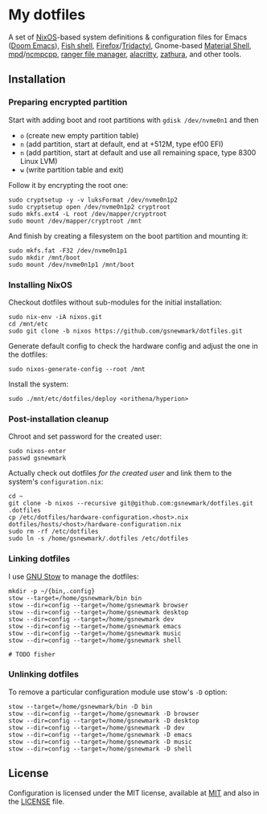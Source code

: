 # My dotfiles

A set of [NixOS](https://nixos.org/)-based system definitions & configuration
files for Emacs ([Doom
Emacs](https://github.com/hlissner/doom-emacs/tree/develop)), [Fish
shell](https://fishshell.com/),
[Firefox](https://www.mozilla.org/en-US/firefox/new/)/[Tridactyl](https://github.com/tridactyl/tridactyl),
Gnome-based [Material Shell](https://material-shell.com/),
[mpd](http://www.musicpd.org/)/[ncmpcpp](http://ncmpcpp.rybczak.net/), [ranger
file manager](http://ranger.nongnu.org/),
[alacritty](https://github.com/alacritty/alacritty),
[zathura](https://pwmt.org/projects/zathura/), and other tools.

## Installation

### Preparing encrypted partition

Start with adding boot and root partitions with `gdisk /dev/nvme0n1` and then
- `o` (create new empty partition table)
- `n` (add partition, start at default, end at +512M, type ef00 EFI)
- `n` (add partition, start at default and use all remaining space, type 8300 Linux LVM)
- `w` (write partition table and exit)

Follow it by encrypting the root one:

``` shell
sudo cryptsetup -y -v luksFormat /dev/nvme0n1p2
sudo cryptsetup open /dev/nvme0n1p2 cryptroot
sudo mkfs.ext4 -L root /dev/mapper/cryptroot
sudo mount /dev/mapper/cryptroot /mnt
```

And finish by creating a filesystem on the boot partition and mounting it:

``` shell
sudo mkfs.fat -F32 /dev/nvme0n1p1
sudo mkdir /mnt/boot
sudo mount /dev/nvme0n1p1 /mnt/boot
```

### Installing NixOS

Checkout dotfiles without sub-modules for the initial installation:

``` shell
sudo nix-env -iA nixos.git
cd /mnt/etc
sudo git clone -b nixos https://github.com/gsnewmark/dotfiles.git
```

Generate default config to check the hardware config and adjust the one in
the dotfiles:

``` shell
sudo nixos-generate-config --root /mnt
```

Install the system:

``` shell
sudo ./mnt/etc/dotfiles/deploy <orithena/hyperion>
```

### Post-installation cleanup

Chroot and set password for the created user:

``` shell
sudo nixos-enter
passwd gsnewmark
```

Actually check out dotfiles _for the created user_ and link them to the system's
`configuration.nix`:

``` shell
cd ~
git clone -b nixos --recursive git@github.com:gsnewmark/dotfiles.git .dotfiles
cp /etc/dotfiles/hardware-configuration.<host>.nix dotfiles/hosts/<host>/hardware-configuration.nix
sudo rm -rf /etc/dotfiles
sudo ln -s /home/gsnewmark/.dotfiles /etc/dotfiles
```

### Linking dotfiles

I use [GNU Stow](https://www.gnu.org/software/stow/) to manage the dotfiles:

```shell
mkdir -p ~/{bin,.config}
stow --target=/home/gsnewmark/bin bin
stow --dir=config --target=/home/gsnewmark browser
stow --dir=config --target=/home/gsnewmark desktop
stow --dir=config --target=/home/gsnewmark dev
stow --dir=config --target=/home/gsnewmark emacs
stow --dir=config --target=/home/gsnewmark music
stow --dir=config --target=/home/gsnewmark shell

# TODO fisher
```

### Unlinking dotfiles

To remove a particular configuration module use stow's `-D` option:

``` shell
stow --target=/home/gsnewmark/bin -D bin
stow --dir=config --target=/home/gsnewmark -D browser
stow --dir=config --target=/home/gsnewmark -D desktop
stow --dir=config --target=/home/gsnewmark -D dev
stow --dir=config --target=/home/gsnewmark -D emacs
stow --dir=config --target=/home/gsnewmark -D music
stow --dir=config --target=/home/gsnewmark -D shell
```

## License

Configuration is licensed under the MIT license, available at
[MIT](http://opensource.org/licenses/MIT) and also in the [LICENSE](LICENSE) file.
